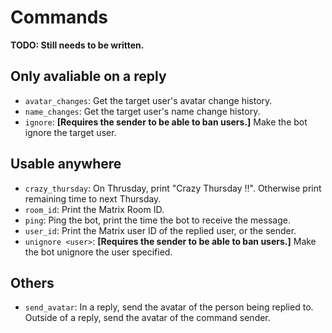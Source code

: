 # Commands

**TODO: Still needs to be written.**

## Only avaliable on a reply

* `avatar_changes`: Get the target user's avatar change history.
* `name_changes`: Get the target user's name change history.
* `ignore`: **[Requires the sender to be able to ban users.]** Make the bot ignore the target user.

## Usable anywhere

* `crazy_thursday`: On Thrusday, print "Crazy Thursday !!". Otherwise print remaining time to next Thursday.
* `room_id`: Print the Matrix Room ID.
* `ping`: Ping the bot, print the time the bot to receive the message.
* `user_id`: Print the Matrix user ID of the replied user, or the sender.
* `unignore <user>`: **[Requires the sender to be able to ban users.]** Make the bot unignore the user specified.

## Others

* `send_avatar`: In a reply, send the avatar of the person being replied to. Outside of a reply, send the avatar of the command sender.